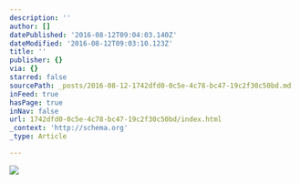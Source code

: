 ```yaml
---
description: ''
author: []
datePublished: '2016-08-12T09:04:03.140Z'
dateModified: '2016-08-12T09:03:10.123Z'
title: ''
publisher: {}
via: {}
starred: false
sourcePath: _posts/2016-08-12-1742dfd0-0c5e-4c78-bc47-19c2f30c50bd.md
inFeed: true
hasPage: true
inNav: false
url: 1742dfd0-0c5e-4c78-bc47-19c2f30c50bd/index.html
_context: 'http://schema.org'
_type: Article

---
```

![](https://the-grid-user-content.s3-us-west-2.amazonaws.com/6fd7e909-b842-49df-a984-3809f0d69d5c.jpg)